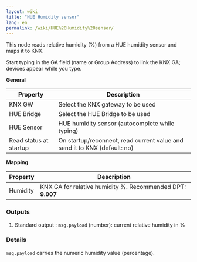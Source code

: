 ```yaml
---
layout: wiki
title: "HUE Humidity sensor"
lang: en
permalink: /wiki/HUE%20Humidity%20sensor/
---
```

This node reads relative humidity (%) from a HUE humidity sensor and maps it to KNX.

Start typing in the GA field (name or Group Address) to link the KNX GA; devices appear while you type.

**General**

|Property|Description|
|--|--|
| KNX GW | Select the KNX gateway to be used |
| HUE Bridge | Select the HUE Bridge to be used |
| HUE Sensor | HUE humidity sensor (autocomplete while typing) |
| Read status at startup | On startup/reconnect, read current value and send it to KNX (default: no) |

**Mapping**

|Property|Description|
|--|--|
| Humidity | KNX GA for relative humidity %. Recommended DPT: <b>9.007</b> |

### Outputs

1. Standard output
   : `msg.payload` (number): current relative humidity in %

### Details

`msg.payload` carries the numeric humidity value (percentage).
